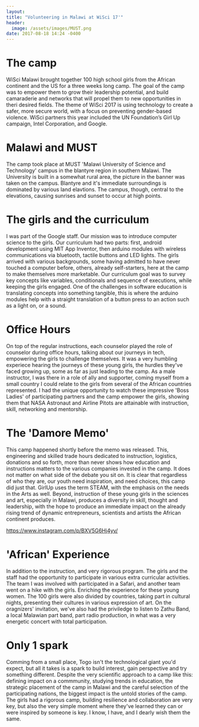 ```yaml
---
layout:
title: "Volunteering in Malawi at WiSci 17'"
header:
  image: /assets/images/MUST.png
date: 2017-08-18 14:24 -0400
---
```


# The camp
WiSci Malawi brought together 100 high school girls from the African continent and the US for a three weeks long camp. The goal of the camp was to empower them to grow their leadership potential, and build camaraderie and networks that will propel them to new opportunities in theri desired fields. The theme of WiSci 2017 is using technology to create a safer, more secure world, with a focus on preventing gender-based violence. WiSci partners this year included the UN Foundation’s Girl Up campaign, Intel Corporation, and Google.

# Malawi and MUST
The camp took place at MUST 'Malawi University of Science and Technology' campus in the blantyre region in southern Malawi. The University is built in a somewhat rural area, the picture in the banner was taken on the campus. Blantyre and it's immediate surroundings is dominated by various land elavtions. The campus, though, central to the elevations, causing sunrises and sunset to occur at high points. 

# The girls and the curriculum
I was part of the Google staff. Our mission was to introduce computer science to the girls. Our curriculum had two parts: first, android development using MIT App Inventor, then arduino modules with wireless communications via bluetooth, tactile buttons and LED lights. The girls arrived with various backgrounds, some having admitted to have never touched a computer before, others, already self-starters, here at the camp to make themselves more marketable. Our curriculum goal was to survey key concepts like variables, conditionals and sequence of executions, while keeping the girls engaged. One of the challenges in software education is translating concepts into something tangible, this is where the arduino modules help with a straight translation of a button press to an action such as a light on, or a sound.

# Office Hours
On top of the regular instructions, each counselor played the role of counselor during office hours, talking about our journeys in tech, empowering the girls to challenge themselves. It was a very humbling experiece hearing the journeys of these young girls, the hurdles they've faced growing up, some as far as just leading to the camp. As a male instructor, I was there in a role of ally and supporter, coming myself from a small country I could relate to the girls from several of the African countries represented. I had the unique opportunity to watch these impressive 'Boss Ladies' of participating partners and the camp empower the girls, showing them that NASA Astronaut and Airline Pitots are attainable with instruction, skill, networking and mentorship.  

# The 'Damore Memo' 
This camp happened shortly before the memo was released. This, engineering and skilled trade hours dedicated to instruction, logistics, donations and so forth, more than never shows how education and instructions matters to the various companies invested in the camp. It does not matter on what side of the debate you sit on. It is clear that regardless of who they are, our youth need inspiration, and need choices, this camp did just that. GirlUp uses the term STEAM, with the emphasis on the needs in the Arts as well. Beyond, instruction of these young girls in the sciences and art, especially in Malawi, produces a diversity in skill, thought and leadership, with the hope to produce an immediate impact on the already rising trend of dynamic entrepreneurs, scientists and artists the African continent produces. 

https://www.instagram.com/p/BXV5G6Hj4yv/ 

# 'African' Experience
In addition to the instruction, and very rigorous program. The girls and the staff had the opportunity to participate in various extra curricular activities. The team I was involved with participated in a Safari, and another team went on a hike with the girls. Enriching the experience for these young women. The 100 girls were also divided by countries, taking part in cultural nights, presenting their cultures in various expression of art. On the oragnizers' invitation, we've also had the priviledge to listen to Zathu Band, a local Malawian part band, part radio production, in what was a very energetic concert with total participation. 

# Only 1 spark
Comming from a small place, Togo isn't the technological giant you'd expect, but all it takes is a spark to build interest, gain perspective and try something different. Despite the very scientific approach to a camp like this: defining impact on a commmunity, studying trends in education, the strategic placement of the camp in Malawi and the careful selection of the participating nations, the biggest impact is the untold stories of the camp. The girls had a rigorous camp, building resilience and collaboration are very key, but also the very simple moment where they've learned they can or were inspired by someone is key. I know, I have, and I dearly wish them the same.